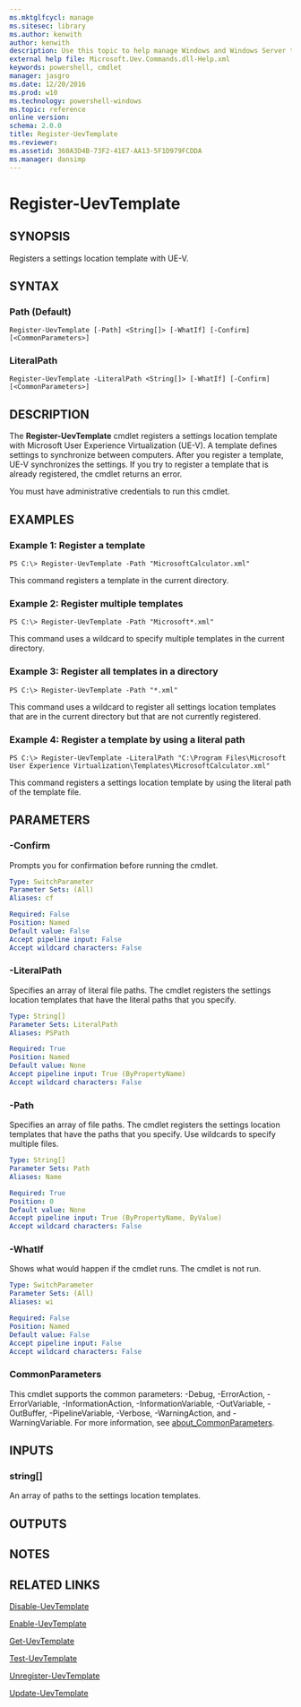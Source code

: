 ```yaml
---
ms.mktglfcycl: manage
ms.sitesec: library
ms.author: kenwith
author: kenwith
description: Use this topic to help manage Windows and Windows Server technologies with Windows PowerShell.
external help file: Microsoft.Uev.Commands.dll-Help.xml
keywords: powershell, cmdlet
manager: jasgro
ms.date: 12/20/2016
ms.prod: w10
ms.technology: powershell-windows
ms.topic: reference
online version: 
schema: 2.0.0
title: Register-UevTemplate
ms.reviewer:
ms.assetid: 360A3D4B-73F2-41E7-AA13-5F1D979FCDDA
ms.manager: dansimp
---
```


# Register-UevTemplate

## SYNOPSIS
Registers a settings location template with UE-V.

## SYNTAX

### Path (Default)
```
Register-UevTemplate [-Path] <String[]> [-WhatIf] [-Confirm] [<CommonParameters>]
```

### LiteralPath
```
Register-UevTemplate -LiteralPath <String[]> [-WhatIf] [-Confirm] [<CommonParameters>]
```

## DESCRIPTION
The **Register-UevTemplate** cmdlet registers a settings location template with Microsoft User Experience Virtualization (UE-V).
A template defines settings to synchronize between computers.
After you register a template, UE-V synchronizes the settings.
If you try to register a template that is already registered, the cmdlet returns an error.

You must have administrative credentials to run this cmdlet.

## EXAMPLES

### Example 1: Register a template
```
PS C:\> Register-UevTemplate -Path "MicrosoftCalculator.xml"
```

This command registers a template in the current directory.

### Example 2: Register multiple templates
```
PS C:\> Register-UevTemplate -Path "Microsoft*.xml"
```

This command uses a wildcard to specify multiple templates in the current directory.

### Example 3: Register all templates in a directory
```
PS C:\> Register-UevTemplate -Path "*.xml"
```

This command uses a wildcard to register all settings location templates that are in the current directory but that are not currently registered.

### Example 4: Register a template by using a literal path
```
PS C:\> Register-UevTemplate -LiteralPath "C:\Program Files\Microsoft User Experience Virtualization\Templates\MicrosoftCalculator.xml"
```

This command registers a settings location template by using the literal path of the template file.

## PARAMETERS

### -Confirm
Prompts you for confirmation before running the cmdlet.

```yaml
Type: SwitchParameter
Parameter Sets: (All)
Aliases: cf

Required: False
Position: Named
Default value: False
Accept pipeline input: False
Accept wildcard characters: False
```

### -LiteralPath
Specifies an array of literal file paths.
The cmdlet registers the settings location templates that have the literal paths that you specify.

```yaml
Type: String[]
Parameter Sets: LiteralPath
Aliases: PSPath

Required: True
Position: Named
Default value: None
Accept pipeline input: True (ByPropertyName)
Accept wildcard characters: False
```

### -Path
Specifies an array of file paths.
The cmdlet registers the settings location templates that have the paths that you specify.
Use wildcards to specify multiple files.

```yaml
Type: String[]
Parameter Sets: Path
Aliases: Name

Required: True
Position: 0
Default value: None
Accept pipeline input: True (ByPropertyName, ByValue)
Accept wildcard characters: False
```

### -WhatIf
Shows what would happen if the cmdlet runs.
The cmdlet is not run.

```yaml
Type: SwitchParameter
Parameter Sets: (All)
Aliases: wi

Required: False
Position: Named
Default value: False
Accept pipeline input: False
Accept wildcard characters: False
```

### CommonParameters
This cmdlet supports the common parameters: -Debug, -ErrorAction, -ErrorVariable, -InformationAction, -InformationVariable, -OutVariable, -OutBuffer, -PipelineVariable, -Verbose, -WarningAction, and -WarningVariable. For more information, see [about_CommonParameters](http://go.microsoft.com/fwlink/?LinkID=113216).

## INPUTS

### string[]
An array of paths to the settings location templates.

## OUTPUTS

## NOTES

## RELATED LINKS

[Disable-UevTemplate](./Disable-UevTemplate.md)

[Enable-UevTemplate](./Enable-UevTemplate.md)

[Get-UevTemplate](./Get-UevTemplate.md)

[Test-UevTemplate](./Test-UevTemplate.md)

[Unregister-UevTemplate](./Unregister-UevTemplate.md)

[Update-UevTemplate](./Update-UevTemplate.md)


